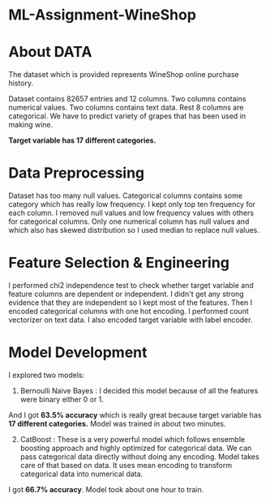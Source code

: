 # ML-Assignment-WineShop

# About DATA
The dataset which is provided represents WineShop online purchase history.

Dataset contains 82657 entries and 12 columns. Two columns contains numerical values. Two columns contains text data. Rest 8 columns are categorical. We have to predict variety of grapes that has been used in making wine.

<b>Target variable has 17 different categories.</b>

# Data Preprocessing
Dataset has too many null values. Categorical columns contains some category which has really low frequency.
I kept only top ten frequency for each column. I removed null values and low frequency values with others for categorical columns. Only one numerical column has null values and which also has skewed distribution so I used median to replace null values.

# Feature Selection & Engineering
I performed chi2 independence test to check whether target variable and feature columns are dependent or independent. I didn't get any strong evidence that they are independent so I kept most of the features. Then I encoded categorical columns with one hot encoding. I performed count vectorizer on text data. I also encoded target variable with label encoder.

# Model Development
I explored two models:

1) Bernoulli Naive Bayes :
I decided this model because of all the features were binary either 0 or 1. 

And I got <b>63.5% accuracy</b> which is really great because target variable has <b>17 different categories.</b> Model was trained in about two minutes.

2) CatBoost :
These is a very powerful model which follows ensemble boosting approach and highly optimized for categorical data. We can pass categorical data directly without doing any encoding. Model takes care of that based on data. It uses mean encoding to transform categorical data into numerical data.

I got <b>66.7% accuracy</b>. Model took about one hour to train.
